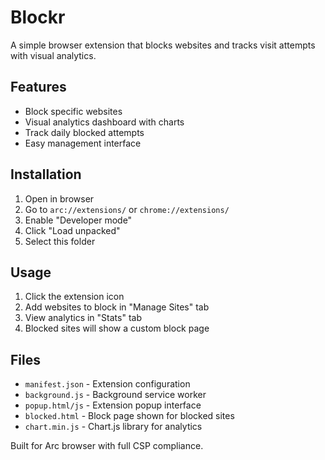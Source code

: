 # Blockr

A simple browser extension that blocks websites and tracks visit attempts with visual analytics.

## Features

- Block specific websites
- Visual analytics dashboard with charts
- Track daily blocked attempts
- Easy management interface

## Installation

1. Open in browser
2. Go to `arc://extensions/` or `chrome://extensions/`
3. Enable "Developer mode"
4. Click "Load unpacked"
5. Select this folder

## Usage

1. Click the extension icon
2. Add websites to block in "Manage Sites" tab
3. View analytics in "Stats" tab
4. Blocked sites will show a custom block page

## Files

- `manifest.json` - Extension configuration
- `background.js` - Background service worker
- `popup.html/js` - Extension popup interface
- `blocked.html` - Block page shown for blocked sites
- `chart.min.js` - Chart.js library for analytics

Built for Arc browser with full CSP compliance.
